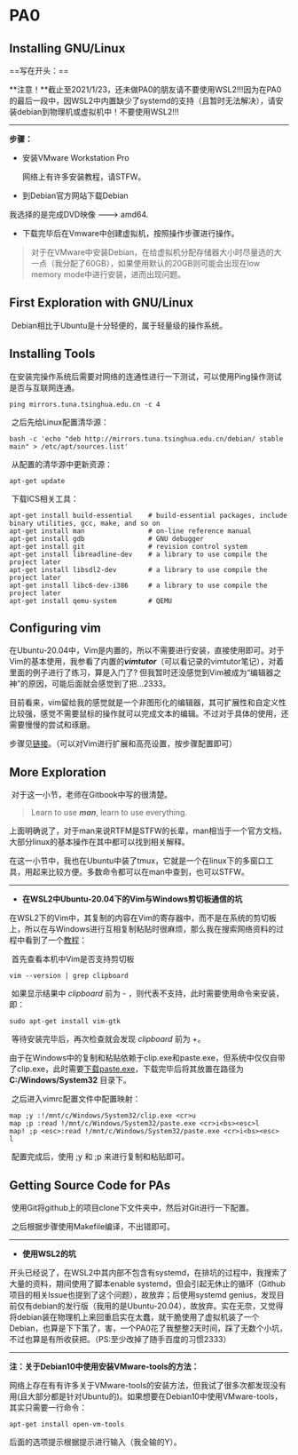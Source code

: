 # PA0

## Installing GNU/Linux

==写在开头：==

**注意！**截止至2021/1/23，还未做PA0的朋友请不要使用WSL2!!!因为在PA0的最后一段中，因WSL2中内置缺少了systemd的支持（且暂时无法解决），请安装debian到物理机或虚拟机中！不要使用WSL2!!!

-----

**步骤：**

- 安装VMware Workstation Pro

  网络上有许多安装教程，请STFW。

- 到Debian官方网站下载Debian

我选择的是完成DVD映像 ---> amd64.

- 下载完毕后在Vmware中创建虚拟机，按照操作步骤进行操作。

> 对于在VMware中安装Debian，在给虚拟机分配存储器大小时尽量选的大一点（我分配了60GB），如果使用默认的20GB则可能会出现在low memory mode中进行安装，进而出现问题。

## First Exploration with GNU/Linux

​	Debian相比于Ubuntu是十分轻便的，属于轻量级的操作系统。

## Installing Tools

​	在安装完操作系统后需要对网络的连通性进行一下测试，可以使用Ping操作测试是否与互联网连通。

```linux
ping mirrors.tuna.tsinghua.edu.cn -c 4
```

​	之后先给Linux配置清华源：

```linux
bash -c 'echo "deb http://mirrors.tuna.tsinghua.edu.cn/debian/ stable main" > /etc/apt/sources.list'
```

​	从配置的清华源中更新资源：

```linux
apt-get update
```

​	下载ICS相关工具：

```linux
apt-get install build-essential    # build-essential packages, include binary utilities, gcc, make, and so on
apt-get install man                # on-line reference manual
apt-get install gdb                # GNU debugger
apt-get install git                # revision control system
apt-get install libreadline-dev    # a library to use compile the project later
apt-get install libsdl2-dev        # a library to use compile the project later
apt-get install libc6-dev-i386     # a library to use compile the project later
apt-get install qemu-system        # QEMU
```

## Configuring vim

​	在Ubuntu-20.04中，Vim是内置的，所以不需要进行安装，直接使用即可。对于Vim的基本使用，我参看了内置的***vimtutor***（可以看记录的vimtutor笔记），对着里面的例子进行了练习，算是入门了? 但我暂时还没感觉到Vim被成为“编辑器之神”的原因，可能后面就会感觉到了把...2333。

​	目前看来，vim留给我的感觉就是一个非图形化的编辑器，其可扩展性和自定义性比较强，感觉不需要鼠标的操作就可以完成文本的编辑。不过对于具体的使用，还需要慢慢的尝试和琢磨。

步骤见[链接](https://nju-projectn.github.io/ics-pa-gitbook/ics2020/0.4.html)。（可以对Vim进行扩展和高亮设置，按步骤配置即可）

## More Exploration

​	对于这一小节，老师在Gitbook中写的很清楚。

> Learn to use ***man***, learn to use everything.

​	上面明确说了，对于man来说RTFM是STFW的长辈，man相当于一个官方文档，大部分linux的基本操作在其中都可以找到相关解释。

​	在这一小节中，我也在Ubuntu中装了tmux，它就是一个在linux下的多窗口工具，用起来比较方便。多数命令都可以在man中查到，也可以STFW。



-----

- **在WSL2中Ubuntu-20.04下的Vim与Windows剪切板通信的坑**

​	在WSL2下的Vim中，其复制的内容在Vim的寄存器中，而不是在系统的剪切板上，所以在与Windows进行互相复制粘贴时很麻烦，那么我在搜索网络资料的过程中看到了一个[教程](https://blog.csdn.net/weixin_45901207/article/details/106659919)：

​	首先查看本机中Vim是否支持剪切板

```vim
vim --version | grep clipboard
```

​	如果显示结果中 *clipboard* 前为 - ，则代表不支持，此时需要使用命令来安装，即：

```vim
sudo apt-get install vim-gtk
```

​	等待安装完毕后，再次检查就会发现 *clipboard* 前为 +。

​	由于在Windows中的复制和粘贴依赖于clip.exe和paste.exe，但系统中仅仅自带了clip.exe，此时需要[下载paste.exe](https://www.c3scripts.com/tutorials/msdos/paste.zip)，下载完毕后将其放置在路径为 **C:/Windows/System32** 目录下。

​	之后进入vimrc配置文件中配置映射：

```vim
map ;y :!/mnt/c/Windows/System32/clip.exe <cr>u                      
map ;p :read !/mnt/c/Windows/System32/paste.exe <cr>i<bs><esc>l      
map! ;p <esc>:read !/mnt/c/Windows/System32/paste.exe <cr>i<bs><esc>    l
```

​	配置完成后，使用 ;y 和 ;p 来进行复制和粘贴即可。

## Getting Source Code for PAs

​	使用Git将github上的项目clone下文件夹中，然后对Git进行一下配置。

​	之后根据步骤使用Makefile编译，不出错即可。

---

- **使用WSL2的坑**

开头已经说了，在WSL2中其内部不包含有systemd，在排坑的过程中，我搜索了大量的资料，期间使用了脚本enable systemd，但会引起无休止的循环（Github项目的相关Issue也提到了这个问题），故放弃；后使用systemd genius，发现目前仅有debian的发行版（我用的是Ubuntu-20.04），故放弃。实在无奈，又觉得将debian装在物理机上来回重启实在太蠢，就干脆使用了虚拟机装了一个Debian，也算是下下策了，害，一个PA0花了我整整2天时间，踩了无数个小坑，不过也算是有所收获把。（PS:至少改掉了随手百度的习惯2333）

---------

**注：关于Debian10中使用安装VMware-tools的方法：**

​	网络上存在有有许多关于VMware-tools的安装方法，但我试了很多次都发现没有用(且大部分都是针对Ubuntu的)。如果想要在Debian10中使用VMware-tools，其实只需要一行命令：

```linux
apt-get install open-vm-tools
```

后面的选项提示根据提示进行输入（我全输的Y）。